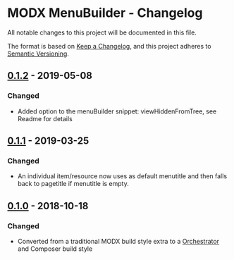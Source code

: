 # MODX MenuBuilder - Changelog

All notable changes to this project will be documented in this file.

The format is based on [Keep a Changelog](https://keepachangelog.com/en/1.0.0/),
and this project adheres to [Semantic Versioning](https://semver.org/spec/v2.0.0.html).

## [0.1.2](https://github.com/LippertComponents/MenuBuilder/compare/v0.1.1...v0.1.2) - 2019-05-08
### Changed

- Added option to the menuBuilder snippet: viewHiddenFromTree, see Readme for details

## [0.1.1](https://github.com/LippertComponents/MenuBuilder/compare/v0.1.0...v0.1.1) - 2019-03-25
### Changed

- An individual item/resource now uses as default menutitle and then falls back to pagetitle if menutitle is empty.

## [0.1.0](https://github.com/LippertComponents/MenuBuilder/releases/tag/v0.1.0) - 2018-10-18

### Changed

- Converted from a traditional MODX build style extra to a [Orchestrator](https://github.com/LippertComponents/Orchestrator) and Composer build style 
